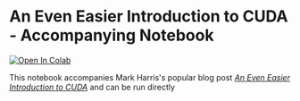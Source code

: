 # An Even Easier Introduction to CUDA - Accompanying Notebook

[![Open In Colab](https://colab.research.google.com/assets/colab-badge.svg)](https://colab.research.google.com/github/NVDLI/notebooks/blob/master/even-easier-cuda/An_Even_Easier_Introduction_to_CUDA.ipynb)

This notebook accompanies Mark Harris's popular blog post [_An Even Easier Introduction to CUDA_](https://developer.nvidia.com/blog/even-easier-introduction-cuda/) and can be run directly 